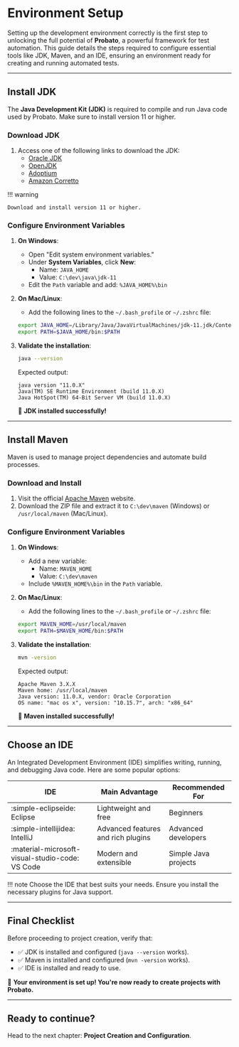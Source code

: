 # Environment Setup

Setting up the development environment correctly is the first step to unlocking the full potential of **Probato**, a powerful framework for test automation. This guide details the steps required to configure essential tools like JDK, Maven, and an IDE, ensuring an environment ready for creating and running automated tests.

---

## **Install JDK**

The **Java Development Kit (JDK)** is required to compile and run Java code used by Probato. Make sure to install version 11 or higher.

### **Download JDK**

1. Access one of the following links to download the JDK:      
      * [Oracle JDK](https://www.oracle.com/java/technologies/javase-downloads.html)
      * [OpenJDK](https://jdk.java.net/)
      * [Adoptium](https://adoptium.net/)
      * [Amazon Corretto](https://aws.amazon.com/corretto/)

!!! warning

    Download and install version 11 or higher.


### **Configure Environment Variables**

1. **On Windows**:
      * Open "Edit system environment variables."
      * Under **System Variables**, click **New**:
         * Name: `JAVA_HOME`
         * Value: `C:\dev\java\jdk-11`
      * Edit the `Path` variable and add: `%JAVA_HOME%\bin`

2. **On Mac/Linux**:
      * Add the following lines to the `~/.bash_profile` or `~/.zshrc` file:
      ```bash
      export JAVA_HOME=/Library/Java/JavaVirtualMachines/jdk-11.jdk/Contents/Home
      export PATH=$JAVA_HOME/bin:$PATH
      ```

3. **Validate the installation**:
   ```bash
   java --version
   ```
   Expected output:
   ```plaintext
   java version "11.0.X"
   Java(TM) SE Runtime Environment (build 11.0.X)
   Java HotSpot(TM) 64-Bit Server VM (build 11.0.X)
   ```
   🎉 **JDK installed successfully!**

---

## **Install Maven**

Maven is used to manage project dependencies and automate build processes.

### **Download and Install**

1. Visit the official [Apache Maven](https://maven.apache.org/download.cgi) website.
2. Download the ZIP file and extract it to `C:\dev\maven` (Windows) or `/usr/local/maven` (Mac/Linux).

### **Configure Environment Variables**

1. **On Windows**:
      * Add a new variable:
         * Name: `MAVEN_HOME`
         * Value: `C:\dev\maven`
      * Include `%MAVEN_HOME%\bin` in the `Path` variable.

2. **On Mac/Linux**:
      * Add the following lines to the `~/.bash_profile` or `~/.zshrc` file:
      ```bash
      export MAVEN_HOME=/usr/local/maven
      export PATH=$MAVEN_HOME/bin:$PATH
      ```

3. **Validate the installation**:
   ```bash
   mvn -version
   ```
   Expected output:
   ```plaintext
   Apache Maven 3.X.X
   Maven home: /usr/local/maven
   Java version: 11.0.X, vendor: Oracle Corporation
   OS name: "mac os x", version: "10.15.7", arch: "x86_64"
   ```
   🎉 **Maven installed successfully!**

---

## **Choose an IDE**

An Integrated Development Environment (IDE) simplifies writing, running, and debugging Java code. Here are some popular options:

| **IDE**      | **Main Advantage**                 | **Recommended For**           |
|--------------|------------------------------------|-------------------------------|
| :simple-eclipseide: Eclipse      | Lightweight and free              | Beginners                     |
| :simple-intellijidea: IntelliJ     | Advanced features and rich plugins| Advanced developers           |
| :material-microsoft-visual-studio-code: VS Code      | Modern and extensible             | Simple Java projects          |

!!! note
    Choose the IDE that best suits your needs. Ensure you install the necessary plugins for Java support.

---

## **Final Checklist**

Before proceeding to project creation, verify that:

- ✅ JDK is installed and configured (`java --version` works).
- ✅ Maven is installed and configured (`mvn -version` works).
- ✅ IDE is installed and ready to use.

🎉 **Your environment is set up! You're now ready to create projects with Probato.**

---

## **Ready to continue?**

Head to the next chapter: **Project Creation and Configuration**.